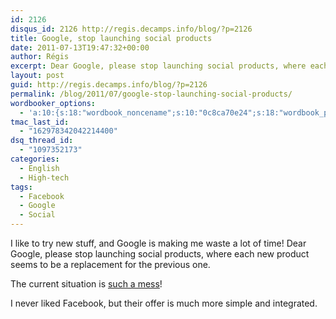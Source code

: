 ```yaml
---
id: 2126
disqus_id: 2126 http://regis.decamps.info/blog/?p=2126
title: Google, stop launching social products
date: 2011-07-13T19:47:32+00:00
author: Régis
excerpt: Dear Google, please stop launching social products, where each new product seems to be a replacement for the previous one.
layout: post
guid: http://regis.decamps.info/blog/?p=2126
permalink: /blog/2011/07/google-stop-launching-social-products/
wordbooker_options:
  - 'a:10:{s:18:"wordbook_noncename";s:10:"0c8ca70e24";s:18:"wordbook_page_post";s:4:"-100";s:18:"wordbook_orandpage";s:1:"2";s:23:"wordbook_default_author";s:1:"1";s:23:"wordbook_extract_length";s:3:"256";s:19:"wordbook_actionlink";s:3:"300";s:18:"wordbook_attribute";s:0:"";s:29:"wordbooker_status_update_text";s:33:"New blog post :  %title% - %link%";s:23:"wordbook_scheduled_post";s:1:"1";s:17:"wordbook_new_post";s:1:"1";}'
tmac_last_id:
  - "162978342042214400"
dsq_thread_id:
  - "1097352173"
categories:
  - English
  - High-tech
tags:
  - Facebook
  - Google
  - Social
---
```

I like to try new stuff, and Google is making me waste a lot of time! Dear Google, please stop launching social products, where each new product seems to be a replacement for the previous one.

The current situation is [such a mess](https://spreadsheets.google.com/spreadsheet/ccc?key=0AjMZ2-vrY727dEUwUnhaeWtYcGdyQlNyWVhaNEM3VWc&hl=fr)!

I never liked Facebook, but their offer is much more simple and integrated.
